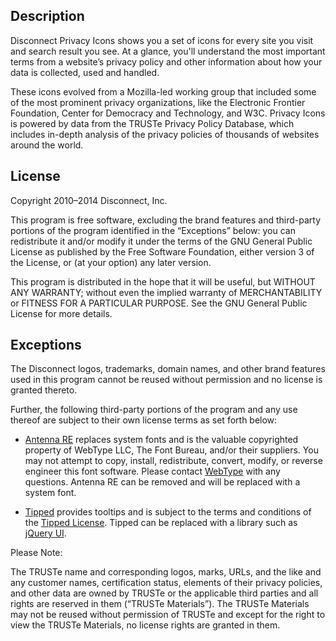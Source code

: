 ## Description

Disconnect Privacy Icons shows you a set of icons for every site you visit and search result you see. At a glance, you'll understand the most important terms from a website’s privacy policy and other information about how your data is collected, used and handled.

These icons evolved from a Mozilla-led working group that included some of the most prominent privacy organizations, like the Electronic Frontier Foundation, Center for Democracy and Technology, and W3C. Privacy Icons is powered by data from the TRUSTe Privacy Policy Database, which includes in-depth analysis of the privacy policies of thousands of websites around the world.

## License

Copyright 2010–2014 Disconnect, Inc.

This program is free software, excluding the brand features and third-party portions of the program identified in the “Exceptions” below: you can redistribute it and/or modify it under the terms of the GNU General Public License as published by the Free Software Foundation, either version 3 of the License, or (at your option) any later version.

This program is distributed in the hope that it will be useful, but WITHOUT ANY WARRANTY; without even the implied warranty of MERCHANTABILITY or FITNESS FOR A PARTICULAR PURPOSE. See the GNU General Public License for more details.

## Exceptions

The Disconnect logos, trademarks, domain names, and other brand features used in
this program cannot be reused without permission and no license is granted
thereto.

Further, the following third-party portions of the program and any use thereof
are subject to their own license terms as set forth below:

* [Antenna RE](https://github.com/disconnectme/disconnect/tree/master/firefox/content/disconnect.safariextension/opera/chrome/fonts)
  replaces system fonts and is the valuable copyrighted property of WebType LLC,
  The Font Bureau, and/or their suppliers. You may not attempt to copy, install,
  redistribute, convert, modify, or reverse engineer this font software. Please
  contact [WebType](http://www.webtype.com/) with any questions. Antenna RE can
  be removed and will be replaced with a system font.

* [Tipped](https://github.com/disconnectme/disconnect/tree/master/firefox/content/disconnect.safariextension/opera/chrome/scripts/vendor/tipped)
  provides tooltips and is subject to the terms and conditions of the
  [Tipped License](http://projects.nickstakenburg.com/tipped/license). Tipped
  can be replaced with a library such as [jQuery UI](http://jqueryui.com/).
	

Please Note:

The TRUSTe name and corresponding logos, marks, URLs, and the like and any
customer names, certification status, elements of their privacy policies, and
other data are owned by TRUSTe or the applicable third parties and all rights
are reserved in them (“TRUSTe Materials”).  The TRUSTe Materials may not be
reused without permission of TRUSTe and except for the right to view the
TRUSTe Materials, no license rights are granted in them.